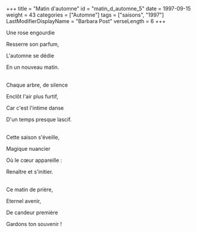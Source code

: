 +++
title = "Matin d'automne"
id = "matin_d_automne_5"
date = 1997-09-15
weight = 43
categories = ["Automne"]
tags = ["saisons", "1997"]
LastModifierDisplayName = "Barbara Post"
verseLength = 6
+++

Une rose engourdie

Resserre son parfum,

L'automne se dédie

En un nouveau matin.

 \
Chaque arbre, de silence

Enclôt l'air plus furtif,

Car c'est l'intime danse

D'un temps presque lascif.

 \
Cette saison s'éveille,

Magique nuancier

Où le cœur appareille :

Renaître et s'initier.

 \
Ce matin de prière,

Eternel avenir,

De candeur première

Gardons ton souvenir !

